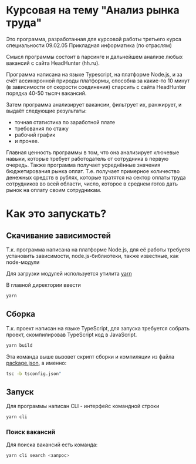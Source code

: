 # Курсовая на тему "Анализ рынка труда"

Это программа, разработанная для курсовой работы третьего курса специальности 09.02.05 Прикладная информатика (по отраслям)

Смысл программы состоит в парсинге и дальнейшем анализе любых вакансий с сайта HeadHunter (hh.ru).

Программа написана на языке Typescript, на платформе Node.js, и за счёт ассинхронной природы платформы, способна за какие-то 10 минут (в зависимости от скорости соединения) спарсить с сайта HeadHunter порядка 40-50 тысяч вакансий.

Затем программа анализирует вакансии, фильтрует их, ранжирует, и выдаёт следующие результаты:
* точная статистика по заработной плате
* требования по стажу
* рабочий график
* и прочее.

Главная ценность программы в том, что она анализирует ключевые навыки, которые требует работодатель от сотрудника в первую очередь. 
Также программа получает усреднённые значения бюджетирования рынка оплат. Т.е. получает примерное количество денежных средств в рублях, которые тратятся на сектор оплаты труда сотрудников во всей области, число, которое в среднем готов дать рынок на оплату своим сотрудникам.


# Как это запускать?

## Скачивание зависимостей

Т.к. программа написана на платформе Node.js, для её работы требуетя установить зависимости, node.js-библиотеки, также известные, как node-модули

Для загрузки модулей используется утилита [yarn](https://yarnpkg.com/)

В главной директории ввести

```sh
yarn
```

## Сборка

Т.к. проект написан на языке TypeScript, для запуска требуется собрать проект, скомпилировав TypeScript код в JavaScript.

```sh
yarn build
```

Эта команда выше вызовет скрипт сборки и компиляции из файла [package.json](package.json), а именно:

```sh
tsc -b tsconfig.json"
```

## Запуск

Для программы написан CLI - интерфейс командной строки

```sh
yarn cli
```

### Поиск вакансий

Для поиска вакансий есть команда:

```sh
yarn cli search <запрос>
```
